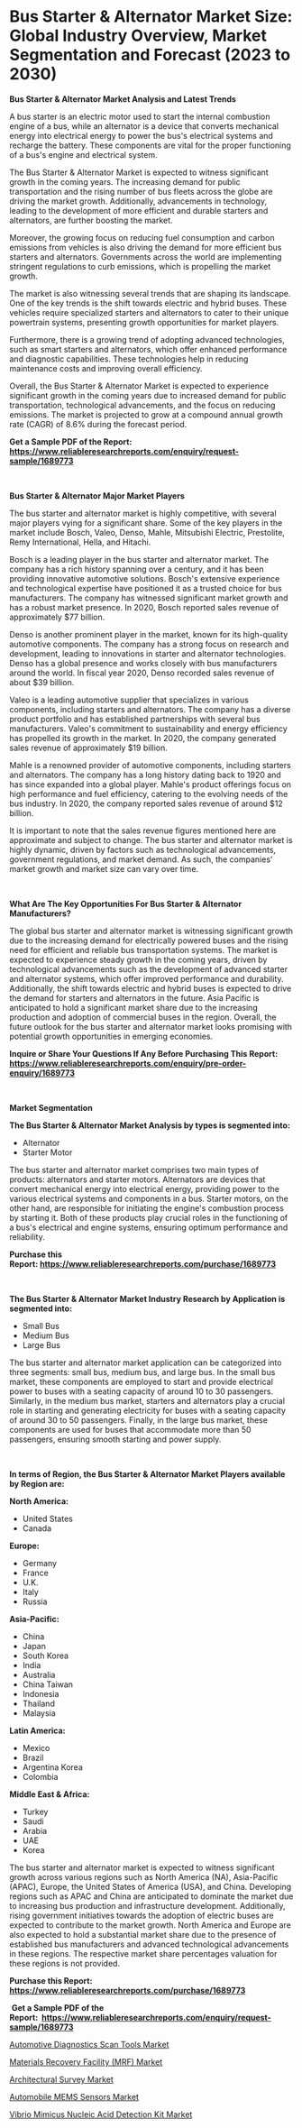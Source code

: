 <p><h1>Bus Starter & Alternator Market Size: Global Industry Overview, Market Segmentation and Forecast (2023 to 2030)</h1></p><p><strong>Bus Starter & Alternator Market Analysis and Latest Trends</strong></p>
<p><p>A bus starter is an electric motor used to start the internal combustion engine of a bus, while an alternator is a device that converts mechanical energy into electrical energy to power the bus's electrical systems and recharge the battery. These components are vital for the proper functioning of a bus's engine and electrical system.</p><p>The Bus Starter & Alternator Market is expected to witness significant growth in the coming years. The increasing demand for public transportation and the rising number of bus fleets across the globe are driving the market growth. Additionally, advancements in technology, leading to the development of more efficient and durable starters and alternators, are further boosting the market.</p><p>Moreover, the growing focus on reducing fuel consumption and carbon emissions from vehicles is also driving the demand for more efficient bus starters and alternators. Governments across the world are implementing stringent regulations to curb emissions, which is propelling the market growth.</p><p>The market is also witnessing several trends that are shaping its landscape. One of the key trends is the shift towards electric and hybrid buses. These vehicles require specialized starters and alternators to cater to their unique powertrain systems, presenting growth opportunities for market players.</p><p>Furthermore, there is a growing trend of adopting advanced technologies, such as smart starters and alternators, which offer enhanced performance and diagnostic capabilities. These technologies help in reducing maintenance costs and improving overall efficiency.</p><p>Overall, the Bus Starter & Alternator Market is expected to experience significant growth in the coming years due to increased demand for public transportation, technological advancements, and the focus on reducing emissions. The market is projected to grow at a compound annual growth rate (CAGR) of 8.6% during the forecast period.</p></p>
<p><strong>Get a Sample PDF of the Report:&nbsp; <a href="https://www.reliableresearchreports.com/enquiry/request-sample/1689773">https://www.reliableresearchreports.com/enquiry/request-sample/1689773</a></strong></p>
<p>&nbsp;</p>
<p><strong>Bus Starter & Alternator Major Market Players</strong></p>
<p><p>The bus starter and alternator market is highly competitive, with several major players vying for a significant share. Some of the key players in the market include Bosch, Valeo, Denso, Mahle, Mitsubishi Electric, Prestolite, Remy International, Hella, and Hitachi.</p><p>Bosch is a leading player in the bus starter and alternator market. The company has a rich history spanning over a century, and it has been providing innovative automotive solutions. Bosch's extensive experience and technological expertise have positioned it as a trusted choice for bus manufacturers. The company has witnessed significant market growth and has a robust market presence. In 2020, Bosch reported sales revenue of approximately $77 billion.</p><p>Denso is another prominent player in the market, known for its high-quality automotive components. The company has a strong focus on research and development, leading to innovations in starter and alternator technologies. Denso has a global presence and works closely with bus manufacturers around the world. In fiscal year 2020, Denso recorded sales revenue of about $39 billion.</p><p>Valeo is a leading automotive supplier that specializes in various components, including starters and alternators. The company has a diverse product portfolio and has established partnerships with several bus manufacturers. Valeo's commitment to sustainability and energy efficiency has propelled its growth in the market. In 2020, the company generated sales revenue of approximately $19 billion.</p><p>Mahle is a renowned provider of automotive components, including starters and alternators. The company has a long history dating back to 1920 and has since expanded into a global player. Mahle's product offerings focus on high performance and fuel efficiency, catering to the evolving needs of the bus industry. In 2020, the company reported sales revenue of around $12 billion.</p><p>It is important to note that the sales revenue figures mentioned here are approximate and subject to change. The bus starter and alternator market is highly dynamic, driven by factors such as technological advancements, government regulations, and market demand. As such, the companies' market growth and market size can vary over time.</p></p>
<p>&nbsp;</p>
<p><strong>What Are The Key Opportunities For Bus Starter & Alternator Manufacturers?</strong></p>
<p><p>The global bus starter and alternator market is witnessing significant growth due to the increasing demand for electrically powered buses and the rising need for efficient and reliable bus transportation systems. The market is expected to experience steady growth in the coming years, driven by technological advancements such as the development of advanced starter and alternator systems, which offer improved performance and durability. Additionally, the shift towards electric and hybrid buses is expected to drive the demand for starters and alternators in the future. Asia Pacific is anticipated to hold a significant market share due to the increasing production and adoption of commercial buses in the region. Overall, the future outlook for the bus starter and alternator market looks promising with potential growth opportunities in emerging economies.</p></p>
<p><strong>Inquire or Share Your Questions If Any Before Purchasing This Report: <a href="https://www.reliableresearchreports.com/enquiry/pre-order-enquiry/1689773">https://www.reliableresearchreports.com/enquiry/pre-order-enquiry/1689773</a></strong></p>
<p>&nbsp;</p>
<p><strong>Market Segmentation</strong></p>
<p><strong>The Bus Starter & Alternator Market Analysis by types is segmented into:</strong></p>
<p><ul><li>Alternator</li><li>Starter Motor</li></ul></p>
<p><p>The bus starter and alternator market comprises two main types of products: alternators and starter motors. Alternators are devices that convert mechanical energy into electrical energy, providing power to the various electrical systems and components in a bus. Starter motors, on the other hand, are responsible for initiating the engine's combustion process by starting it. Both of these products play crucial roles in the functioning of a bus's electrical and engine systems, ensuring optimum performance and reliability.</p></p>
<p><strong>Purchase this Report:&nbsp;<a href="https://www.reliableresearchreports.com/purchase/1689773">https://www.reliableresearchreports.com/purchase/1689773</a></strong></p>
<p>&nbsp;</p>
<p><strong>The Bus Starter & Alternator Market Industry Research by Application is segmented into:</strong></p>
<p><ul><li>Small Bus</li><li>Medium Bus</li><li>Large Bus</li></ul></p>
<p><p>The bus starter and alternator market application can be categorized into three segments: small bus, medium bus, and large bus. In the small bus market, these components are employed to start and provide electrical power to buses with a seating capacity of around 10 to 30 passengers. Similarly, in the medium bus market, starters and alternators play a crucial role in starting and generating electricity for buses with a seating capacity of around 30 to 50 passengers. Finally, in the large bus market, these components are used for buses that accommodate more than 50 passengers, ensuring smooth starting and power supply.</p></p>
<p>&nbsp;</p>
<p><strong>In terms of Region, the Bus Starter & Alternator Market Players available by Region are:</strong></p>
<p>
    <p> <strong> North America: </strong>
        <ul>
            <li>United States</li>
            <li>Canada</li>
        </ul>
        </p> 
    <p> <strong> Europe: </strong>
        <ul>
            <li>Germany</li>
            <li>France</li>
            <li>U.K.</li>
            <li>Italy</li>
            <li>Russia</li>
        </ul>
        </p> 
    <p> <strong> Asia-Pacific: </strong>
        <ul>
            <li>China</li>
            <li>Japan</li>
            <li>South Korea</li>
            <li>India</li>
            <li>Australia</li>
            <li>China Taiwan</li>
            <li>Indonesia</li>
            <li>Thailand</li>
            <li>Malaysia</li>
        </ul>
        </p> 
    <p> <strong> Latin America: </strong>
        <ul>
            <li>Mexico</li>
            <li>Brazil</li>
            <li>Argentina Korea</li>
            <li>Colombia</li>
        </ul>
        </p> 
    <p> <strong> Middle East & Africa: </strong>
        <ul>
            <li>Turkey</li>
            <li>Saudi</li>
            <li>Arabia</li>
            <li>UAE</li>
            <li>Korea</li>
        </ul>
    </p>
    </p>
<p><p>The bus starter and alternator market is expected to witness significant growth across various regions such as North America (NA), Asia-Pacific (APAC), Europe, the United States of America (USA), and China. Developing regions such as APAC and China are anticipated to dominate the market due to increasing bus production and infrastructure development. Additionally, rising government initiatives towards the adoption of electric buses are expected to contribute to the market growth. North America and Europe are also expected to hold a substantial market share due to the presence of established bus manufacturers and advanced technological advancements in these regions. The respective market share percentages valuation for these regions is not provided.</p></p>
<p><strong>Purchase this Report: <a href="https://www.reliableresearchreports.com/purchase/1689773">https://www.reliableresearchreports.com/purchase/1689773</a></strong></p>
<p>&nbsp;<strong>Get a Sample PDF of the Report:&nbsp;&nbsp;<a href="https://www.reliableresearchreports.com/enquiry/request-sample/1689773">https://www.reliableresearchreports.com/enquiry/request-sample/1689773</a></strong></p>
<p><strong></strong></p>
<p><p><a href="https://github.com/abbypearson7765/Market-Research-Report-List-1/blob/main/automotive-diagnostics-scan-tools-market.md">Automotive Diagnostics Scan Tools Market</a></p><p><a href="https://www.linkedin.com/pulse/materials-recovery-facility-mrf-market-challenges-opportunities-walhc/">Materials Recovery Facility (MRF) Market</a></p><p><a href="https://www.linkedin.com/pulse/architectural-survey-market-size-2023-2030-global-industrial-vb3ic/">Architectural Survey Market</a></p><p><a href="https://github.com/grishafomin4852/Market-Research-Report-List-1/blob/main/automobile-mems-sensors-market.md">Automobile MEMS Sensors Market</a></p><p><a href="https://medium.com/@anmolreportprime/vibrio-mimicus-nucleic-acid-detection-kit-market-size-and-market-trends-complete-industry-overview-7b46b5b14663">Vibrio Mimicus Nucleic Acid Detection Kit Market</a></p></p>